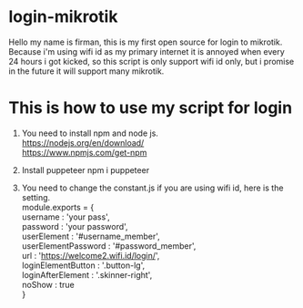 # login-mikrotik
Hello my name is firman, this is my first open source for login to mikrotik.
Because i'm using wifi id as my primary internet it is annoyed when every 24 hours i got kicked, so this script is only support wifi id 
only, but i promise in the future it will support many mikrotik. 

# This is how to use my script for login
1. You need to install npm and node js.
<br>https://nodejs.org/en/download/ <br>
https://www.npmjs.com/get-npm

2. Install puppeteer 
npm i puppeteer

3. You need to change the constant.js
if you are using wifi id, here is the setting.
<br>module.exports = {
    <br>    username            : 'your pass',
    <br>    password            : 'your password',
    <br>    userElement         : '#username_member',
    <br>    userElementPassword : '#password_member',
    <br>    url                 : 'https://welcome2.wifi.id/login/',
    <br>    loginElementButton  : '.button-lg',
    <br>    loginAfterElement   : '.skinner-right',
    <br>    noShow              : true<br>
}


